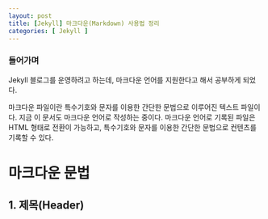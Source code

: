 ```yaml
---
layout: post
title: [Jekyll] 마크다운(Markdown) 사용법 정리
categories: [ Jekyll ]
---
```


### 들어가며
Jekyll 블로그를 운영하려고 하는데, 마크다운 언어를 지원한다고 해서 공부하게 되었다.





마크다운 파일이란 특수기호와 문자를 이용한 간단한 문법으로 이루어진 텍스트 파일이다. 지금 이 문서도 마크다운 언어로 작성하는 중이다.
마크다운 언어로 기록된 파일은 HTML 형태로 전환이 가능하고, 특수기호와 문자를 이용한 간단한 문법으로 컨텐츠를 기록할 수 있다.
# 마크다운 문법
## 1. 제목(Header)

